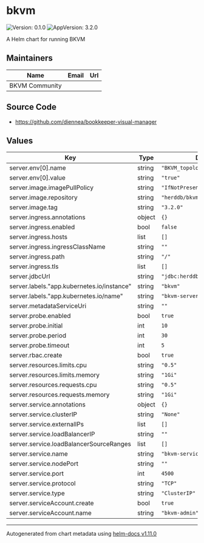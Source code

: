# bkvm

![Version: 0.1.0](https://img.shields.io/badge/Version-0.1.0-informational?style=flat-square) ![AppVersion: 3.2.0](https://img.shields.io/badge/AppVersion-3.2.0-informational?style=flat-square)

A Helm chart for running BKVM

## Maintainers

| Name | Email | Url |
| ---- | ------ | --- |
| BKVM Community |  |  |

## Source Code

* <https://github.com/diennea/bookkeeper-visual-manager>

## Values

| Key | Type | Default | Description |
|-----|------|---------|-------------|
| server.env[0].name | string | `"BKVM_topology.enabled"` |  |
| server.env[0].value | string | `"true"` |  |
| server.image.imagePullPolicy | string | `"IfNotPresent"` |  |
| server.image.repository | string | `"herddb/bkvm"` |  |
| server.image.tag | string | `"3.2.0"` |  |
| server.ingress.annotations | object | `{}` |  |
| server.ingress.enabled | bool | `false` |  |
| server.ingress.hosts | list | `[]` |  |
| server.ingress.ingressClassName | string | `""` |  |
| server.ingress.path | string | `"/"` |  |
| server.ingress.tls | list | `[]` |  |
| server.jdbcUrl | string | `"jdbc:herddb:local:temporary"` |  |
| server.labels."app.kubernetes.io/instance" | string | `"bkvm"` |  |
| server.labels."app.kubernetes.io/name" | string | `"bkvm-server"` |  |
| server.metadataServiceUri | string | `""` |  |
| server.probe.enabled | bool | `true` |  |
| server.probe.initial | int | `10` |  |
| server.probe.period | int | `30` |  |
| server.probe.timeout | int | `5` |  |
| server.rbac.create | bool | `true` |  |
| server.resources.limits.cpu | string | `"0.5"` |  |
| server.resources.limits.memory | string | `"1Gi"` |  |
| server.resources.requests.cpu | string | `"0.5"` |  |
| server.resources.requests.memory | string | `"1Gi"` |  |
| server.service.annotations | object | `{}` |  |
| server.service.clusterIP | string | `"None"` |  |
| server.service.externalIPs | list | `[]` |  |
| server.service.loadBalancerIP | string | `""` |  |
| server.service.loadBalancerSourceRanges | list | `[]` |  |
| server.service.name | string | `"bkvm-service"` |  |
| server.service.nodePort | string | `""` |  |
| server.service.port | int | `4500` |  |
| server.service.protocol | string | `"TCP"` |  |
| server.service.type | string | `"ClusterIP"` |  |
| server.serviceAccount.create | bool | `true` |  |
| server.serviceAccount.name | string | `"bkvm-admin"` |  |

----------------------------------------------
Autogenerated from chart metadata using [helm-docs v1.11.0](https://github.com/norwoodj/helm-docs/releases/v1.11.0)

